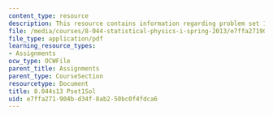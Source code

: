 ```yaml
---
content_type: resource
description: This resource contains information regarding problem set 1 solution.
file: /media/courses/8-044-statistical-physics-i-spring-2013/e7ffa271904bd34f8ab250bc0f4fdca6_MIT8_044S13_pss1.pdf
file_type: application/pdf
learning_resource_types:
- Assignments
ocw_type: OCWFile
parent_title: Assignments
parent_type: CourseSection
resourcetype: Document
title: 8.044s13 Pset1Sol
uid: e7ffa271-904b-d34f-8ab2-50bc0f4fdca6
---
```

